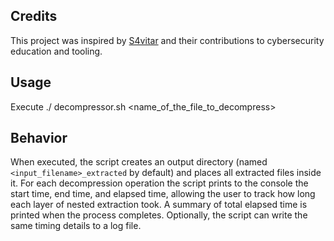## Credits

This project was inspired by [S4vitar](https://github.com/s4vitar) and their contributions to cybersecurity education and tooling.

## Usage

Execute ./ decompressor.sh <name_of_the_file_to_decompress>

## Behavior

When executed, the script creates an output directory (named `<input_filename>_extracted` by default) and places all extracted files inside it. For each decompression operation the script prints to the console the start time, end time, and elapsed time, allowing the user to track how long each layer of nested extraction took. A summary of total elapsed time is printed when the process completes. Optionally, the script can write the same timing details to a log file.

